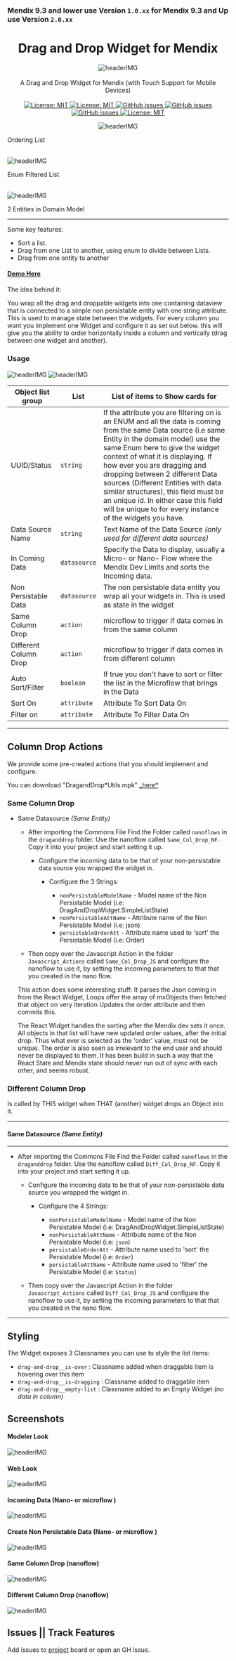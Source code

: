 ### Mendix 9.3 and lower use Version `1.0.xx` for Mendix 9.3 and Up use Version `2.0.xx`

<h1 align="center">Drag and Drop Widget for Mendix</h1>

<p align="center">
    <img  align="center" alt="headerIMG" src="https://raw.githubusercontent.com/ahwelgemoed/drag-and-drop-mendix-widget/main/assets/DragandDrop.png" target="_blank" />
    <br>
    <br>
   A Drag and Drop Widget for Mendix (with Touch Support for Mobile Devices)
    <br>
    <br>
  <a href="">
    <img alt="License: MIT" src="https://img.shields.io/badge/Status-Production-blue" target="_blank" />
  </a>
  <a href="">
    <img alt="License: MIT" src="https://img.shields.io/github/issues/ahwelgemoed/drag-and-drop-mendix-widget" target="_blank" />
  </a>
  <a href="">
    <img alt="GitHub issues" src="https://img.shields.io/github/release/mendixlabs/app-services-components" target="_blank" />
  </a>
  <a href="https://appstore.home.mendix.com/link/modeler/">
    <img alt="GitHub issues" src="https://img.shields.io/badge/Studio%20version-8.12%2B-blue.svg" target="_blank" />
  </a>
  <a href="https://docs.mendix.com/developerportal/app-store/app-store-content-support">
    <img alt="GitHub issues" src="https://img.shields.io/badge/Support-Community%20(no%20active%20support)-orange.svg" target="_blank" />
  </a>
  <a href="/LICENSE">
    <img alt="License: MIT" src="https://img.shields.io/badge/license-Apache%202.0-orange.svg" target="_blank" />
  </a>
  <br>

</p>
<p align="center">
    <img  align="center" alt="headerIMG" src="https://raw.githubusercontent.com/ahwelgemoed/drag-and-drop-mendix-widget/main/assets/simpleList.gif" target="_blank" />
        <br>
        <p>Ordering List</p>
        <br>
    <img  align="center" alt="headerIMG" src="https://raw.githubusercontent.com/ahwelgemoed/drag-and-drop-mendix-widget/main/assets/widgetToWidget.gif" target="_blank" />
        <br>
        <p>Enum Filtered List</p>
        <br>
    <img  align="center" alt="headerIMG" src="https://raw.githubusercontent.com/ahwelgemoed/drag-and-drop-mendix-widget/main/assets/2ds.gif" target="_blank" />
        <br>
        <p>2 Entities in Domain Model</p>
        <hr>
</p>

Some key features:

-   Sort a list.
-   Drag from one List to another, using enum to divide between Lists.
-   Drag from one entity to another

#### [Demo Here](https://widgetcommonsappservices-sandbox.mxapps.io/index.html?profile=Responsive)

The idea behind it:

You wrap all the drag and droppable widgets into one containing dataview that is connected to a simple non persistable
entity with one string attribute. This is used to manage state between the widgets. For every column you want you
implement one Widget and configure it as set out below. this will give you the ability to order horizontally inside a
column and vertically (drag between one widget and another).

<p align="center">
<h3>Usage</h3>
 <img  align="center" alt="headerIMG" src="https://raw.githubusercontent.com/ahwelgemoed/drag-and-drop-mendix-widget/main/assets/p1.png" target="_blank" />
 <img  align="center" alt="headerIMG" src="https://raw.githubusercontent.com/ahwelgemoed/drag-and-drop-mendix-widget/main/assets/p2.png" target="_blank" />
</p>

| Object list group     | List         | List of items to Show cards for                                                                                                                                                                                                                                                                                                                                                                                                                                                |
| --------------------- | ------------ | ------------------------------------------------------------------------------------------------------------------------------------------------------------------------------------------------------------------------------------------------------------------------------------------------------------------------------------------------------------------------------------------------------------------------------------------------------------------------------ |
| UUID/Status           | `string`     | If the attribute you are filtering on is an ENUM and all the data is coming from the same Data source (i.e same Entity in the domain model) use the same Enum here to give the widget context of what it is displaying. If how ever you are dragging and dropping between 2 different Data sources (Different Entities with data similar structures), this field must be an unique id. In either case this field will be unique to for every instance of the widgets you have. |
| Data Source Name      | `string`     | Text Name of the Data Source _(only used for different data sources)_                                                                                                                                                                                                                                                                                                                                                                                                          |
| In Coming Data        | `datasource` | Specify the Data to display, usually a Micro- or Nano- Flow where the Mendix Dev Limits and sorts the Incoming data.                                                                                                                                                                                                                                                                                                                                                           |
| Non Persistable Data  | `datasource` | The non persistable data entity you wrap all your widgets in. This is used as state in the widget                                                                                                                                                                                                                                                                                                                                                                              |
| Same Column Drop      | `action`     | microflow to trigger if data comes in from the same column                                                                                                                                                                                                                                                                                                                                                                                                                     |
| Different Column Drop | `action`     | microflow to trigger if data comes in from different column                                                                                                                                                                                                                                                                                                                                                                                                                    |
| Auto Sort/Filter      | `boolean`    | If true you don't have to sort or filter the list in the Microflow that brings in the Data                                                                                                                                                                                                                                                                                                                                                                                     |
| Sort On               | `attribute`  | Attribute To Sort Data On                                                                                                                                                                                                                                                                                                                                                                                                                                                      |
| Filter on             | `attribute`  | Attribute To Filter Data On                                                                                                                                                                                                                                                                                                                                                                                                                                                    |

---

## Column Drop Actions

We provide some pre-created actions that you should implement and configure.

You can download "DragandDrop*Utils.mpk" [\_here*](https://github.com/ahwelgemoed/drag-and-drop-mendix-widget/releases)

### Same Column Drop

-   Same Datasource _(Same Entity)_

    -   After importing the Commons File Find the Folder called `nanoflows` in the `draganddrop` folder. Use the
        nanoflow called `Same_Col_Drop_NF`. Copy it into your project and start setting it up.

        -   Configure the incoming data to be that of your non-persistable data source you wrapped the widget in.

            -   Configure the 3 Strings:

                -   `nonPersistableModelName` - Model name of the Non Persistable Model (i.e:
                    DragAndDropWidget.SimpleListState)
                -   `nonPersistableAttName` - Attribute name of the Non Persistable Model (i.e: json)
                -   `persistableOrderAtt` - Attribute name used to 'sort' the Persistable Model (i.e: Order)

    -   Then copy over the Javascript Action in the folder `Javascript_Actions` called `Same_Col_Drop_JS` and configure
        the nanoflow to use it, by setting the incoming parameters to that that you created in the nano flow.

    This action does some interesting stuff: It parses the Json coming in from the React Widget, Loops offer the array
    of mxObjects then fetched that object on very iteration Updates the order attribute and then commits this.

    The React Widget handles the sorting after the Mendix dev sets it once. All objects in that list will have new
    updated order values, after the initial drop. Thus what ever is selected as the 'order' value, must not be unique.
    The order is also seen as irrelevant to the end user and should never be displayed to them. It has been build in
    such a way that the React State and Mendix state should never run out of sync with each other, and seems robust.

### Different Column Drop

Is called by THIS widget when THAT (another) widget drops an Object into it.

---

#### Same Datasource _(Same Entity)_

---

-   After importing the Commons File Find the Folder called `nanoflows` in the `draganddrop` folder. Use the nanoflow
    called `Diff_Col_Drop_NF`. Copy it into your project and start setting it up.

    -   Configure the incoming data to be that of your non-persistable data source you wrapped the widget in.

        -   Configure the 4 Strings:

            -   `nonPersistableModelName` - Model name of the Non Persistable Model (i.e:
                DragAndDropWidget.SimpleListState)
            -   `nonPersistableAttName` - Attribute name of the Non Persistable Model (i.e: `json`)
            -   `persistableOrderAtt` - Attribute name used to 'sort' the Persistable Model (i.e: `Order`)
            -   `persistableAttName` - Attribute name used to 'filter' the Persistable Model (i.e: `Status`)

    -   Then copy over the Javascript Action in the folder `Javascript_Actions` called `Diff_Col_Drop_JS` and configure
        the nanoflow to use it, by setting the incoming parameters to that that you created in the nano flow.

---

## Styling

The Widget exposes 3 Classnames you can use to style the list items:

-   `drag-and-drop__is-over` : Classname added when draggable item is hovering over this item
-   `drag-and-drop__is-dragging` : Classname added to draggable item
-   `drag-and-drop__empty-list` : Classname added to an Empty Widget _(no data in column)_

## Screenshots

<p align="center">
 <h4>Modeler Look</h4>
 <img  align="center" alt="headerIMG" src="https://raw.githubusercontent.com/ahwelgemoed/drag-and-drop-mendix-widget/main/assets/mxOverview.png" target="_blank" />
 <br>
 <h4>Web Look</h4>
 <img  align="center" alt="headerIMG" src="https://raw.githubusercontent.com/ahwelgemoed/drag-and-drop-mendix-widget/main/assets/widgetToWidget.gif" target="_blank" />
 <h4>Incoming Data (Nano- or microflow )</h4>
 <img  align="center" alt="headerIMG" src="https://raw.githubusercontent.com/ahwelgemoed/drag-and-drop-mendix-widget/main/assets/get_mf.png" target="_blank" />
 <h4>Create Non Persistable Data (Nano- or microflow )</h4>
 <img  align="center" alt="headerIMG" src="https://raw.githubusercontent.com/ahwelgemoed/drag-and-drop-mendix-widget/main/assets/non_state.png" target="_blank" />
 <h4>Same Column Drop (nanoflow)</h4>
 <img  align="center" alt="headerIMG" src="https://raw.githubusercontent.com/ahwelgemoed/drag-and-drop-mendix-widget/main/assets/Same_Col_Drop_NF.png" target="_blank" />
 <h4>Different Column Drop (nanoflow)</h4>
 <img  align="center" alt="headerIMG" src="https://raw.githubusercontent.com/ahwelgemoed/drag-and-drop-mendix-widget/main/assets/Diff_Col_Drop_NF.png" target="_blank" />
</p>

## Issues || Track Features

Add issues to [project](https://github.com/mendixlabs/app-services-components/issues) board or open an GH issue.
